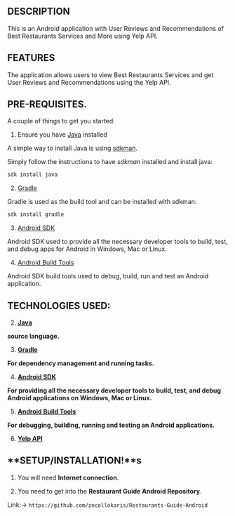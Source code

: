 ## DESCRIPTION

This is an Android application with User Reviews and Recommendations of Best Restaurants Services and More using Yelp API.

## FEATURES

The application allows users to view Best Restaurants Services and get User Reviews and Recommendations using the Yelp API.

## PRE-REQUISITES.

A couple of things to get you started:

1. Ensure you have [Java](https://java.com/en/download/) installed

A simple way to install Java is using [sdkman](https://sdkman.io/).

Simply follow the instructions to have _sdkman_ installed and install java:

```bash
sdk install java
```

2. [Gradle](https://gradle.org/)

Gradle is used as the build tool and can be installed with sdkman:

```bash
sdk install gradle
```

3. [Android SDK](https://developer.android.com/studio/)

Android SDK used to provide all the necessary developer tools to build, test, and debug apps for Android in Windows, Mac or Linux.

4. [Android Build Tools](https://developer.android.com/studio/releases/build-tools)

Android SDK build tools used to debug, build, run and test an Android application.


## TECHNOLOGIES USED:

2. **[Java](https://java.com/en/download/)**

**source language.**


3. **[Gradle](https://gradle.org/)**

**For dependency management and running tasks.**


4. **[Android SDK](https://developer.android.com/studio/)**

**For providing all the necessary developer tools to build, test, and debug Android applications on Windows, Mac or Linux.**


5. **[Android Build Tools](https://developer.android.com/studio/releases/build-tools)**

**For debugging, building, running and testing an Android applications.**

6. **[Yelp API](https://www.yelp.com/developers)**

## **SETUP/INSTALLATION!**s

1. You will need **Internet connection**.

2. You need to get into the **Restaurant Guide Android Repository**.

Link:-> ```https://github.com/zecollokaris/Restaurants-Guide-Android```


